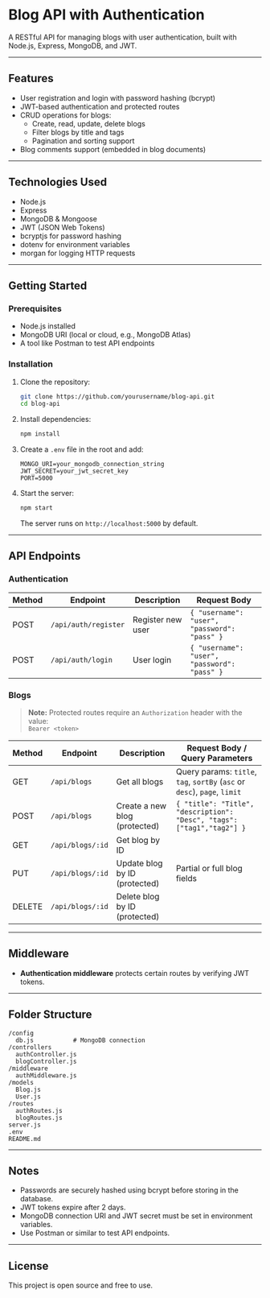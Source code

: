# Blog API with Authentication

A RESTful API for managing blogs with user authentication, built with Node.js, Express, MongoDB, and JWT.

---

## Features

- User registration and login with password hashing (bcrypt)
- JWT-based authentication and protected routes
- CRUD operations for blogs:
  - Create, read, update, delete blogs
  - Filter blogs by title and tags
  - Pagination and sorting support
- Blog comments support (embedded in blog documents)

---

## Technologies Used

- Node.js
- Express
- MongoDB & Mongoose
- JWT (JSON Web Tokens)
- bcryptjs for password hashing
- dotenv for environment variables
- morgan for logging HTTP requests

---

## Getting Started

### Prerequisites

- Node.js installed
- MongoDB URI (local or cloud, e.g., MongoDB Atlas)
- A tool like Postman to test API endpoints

### Installation

1. Clone the repository:
   ```bash
   git clone https://github.com/yourusername/blog-api.git
   cd blog-api
   ```

2. Install dependencies:
   ```bash
   npm install
   ```

3. Create a `.env` file in the root and add:
   ```
   MONGO_URI=your_mongodb_connection_string
   JWT_SECRET=your_jwt_secret_key
   PORT=5000
   ```

4. Start the server:
   ```bash
   npm start
   ```
   The server runs on `http://localhost:5000` by default.

---

## API Endpoints

### Authentication

| Method | Endpoint        | Description        | Request Body                         |
|--------|-----------------|--------------------|------------------------------------|
| POST   | `/api/auth/register` | Register new user  | `{ "username": "user", "password": "pass" }` |
| POST   | `/api/auth/login`    | User login        | `{ "username": "user", "password": "pass" }` |

### Blogs

> **Note:** Protected routes require an `Authorization` header with the value:  
> `Bearer <token>`

| Method | Endpoint            | Description                        | Request Body / Query Parameters                                     |
|--------|---------------------|----------------------------------|--------------------------------------------------------------------|
| GET    | `/api/blogs`         | Get all blogs                    | Query params: `title`, `tag`, `sortBy` (`asc` or `desc`), `page`, `limit` |
| POST   | `/api/blogs`         | Create a new blog (protected)    | `{ "title": "Title", "description": "Desc", "tags": ["tag1","tag2"] }`     |
| GET    | `/api/blogs/:id`     | Get blog by ID                   |                                                                    |
| PUT    | `/api/blogs/:id`     | Update blog by ID (protected)    | Partial or full blog fields                                        |
| DELETE | `/api/blogs/:id`     | Delete blog by ID (protected)    |                                                                    |

---

## Middleware

- **Authentication middleware** protects certain routes by verifying JWT tokens.

---

## Folder Structure

```
/config
  db.js           # MongoDB connection
/controllers
  authController.js
  blogController.js
/middleware
  authMiddleware.js
/models
  Blog.js
  User.js
/routes
  authRoutes.js
  blogRoutes.js
server.js
.env
README.md
```

---

## Notes

- Passwords are securely hashed using bcrypt before storing in the database.
- JWT tokens expire after 2 days.
- MongoDB connection URI and JWT secret must be set in environment variables.
- Use Postman or similar to test API endpoints.

---

## License

This project is open source and free to use.